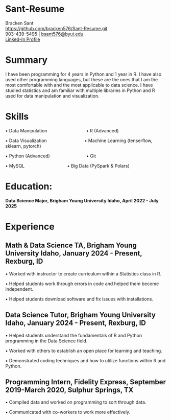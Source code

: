 # Sant-Resume
Bracken Sant   
https://github.com/bracken576/Sant-Resume.git   
903-439-5495 | bsant576@byui.edu   
[Linked-In Profile](https://linkedin.com/in/bracken-sant-70b76a192)
# Summary
I have been programming for 4 years in Python and 1 year in R. I have also used other programming languages, but these are the ones that I am the most comfortable with and the most applicable to data science. I have studied statistics and am familiar with multiple libraries in Python and R used for data manipulation and visualization. 
# Skills
•	Data Manipulation &nbsp;&nbsp;&nbsp;&nbsp;&nbsp;&nbsp;&nbsp;&nbsp;&nbsp;&nbsp;&nbsp;&nbsp;&nbsp;&nbsp;&nbsp;&nbsp;&nbsp;&nbsp;&nbsp;&nbsp;&nbsp;&nbsp;&nbsp;&nbsp;&nbsp;&nbsp;&nbsp;&nbsp;&nbsp; • R (Advanced)

•	Data Visualization &nbsp;&nbsp;&nbsp;&nbsp;&nbsp;&nbsp;&nbsp;&nbsp;&nbsp;&nbsp;&nbsp;&nbsp;&nbsp;&nbsp;&nbsp;&nbsp;&nbsp;&nbsp;&nbsp;&nbsp;&nbsp;&nbsp;&nbsp;&nbsp;&nbsp;&nbsp;&nbsp;&nbsp; • Machine Learning (tenserflow, sklearn, pytorch)

•	Python (Advanced) &nbsp;&nbsp;&nbsp;&nbsp;&nbsp;&nbsp;&nbsp;&nbsp;&nbsp;&nbsp;&nbsp;&nbsp;&nbsp;&nbsp;&nbsp;&nbsp;&nbsp;&nbsp;&nbsp;&nbsp;&nbsp;&nbsp;&nbsp;&nbsp;&nbsp;&nbsp;&nbsp; • Git	

•	MySQL &nbsp;&nbsp;&nbsp;&nbsp;&nbsp;&nbsp;&nbsp;&nbsp;&nbsp;&nbsp;&nbsp;&nbsp;&nbsp;&nbsp;&nbsp;&nbsp;&nbsp;&nbsp;&nbsp;&nbsp;&nbsp;&nbsp;&nbsp;&nbsp;&nbsp;&nbsp;&nbsp;&nbsp;&nbsp;&nbsp;&nbsp;&nbsp; • Big Data (PySpark & Polars)

# Education:
**Data Science Major, Brigham Young University Idaho, April 2022 - July 2025**

# Experience
## Math & Data Science TA, Brigham Young University Idaho, January 2024 - Present, Rexburg, ID

•	Worked with instructor to create curriculum within a Statistics class in R.

•	Helped students work through errors in code and helped them become independent.

•	Helped students download software and fix issues with installations.

## Data Science Tutor, Brigham Young University Idaho, January 2024 - Present, Rexburg, ID
• Helped students understand the fundamentals of R and Python programming in the Data Science field.  

• Worked with others to establish an open place for learning and teaching.

• Demonstrated coding techniques and how to utilize functions within R and Python.

## Programming Intern, Fidelity Express, September 2019-March 2020, Sulphur Springs, TX
•	Compiled data and worked on programming to sort through data.

• Communicated with co-workers to work more effectively.



